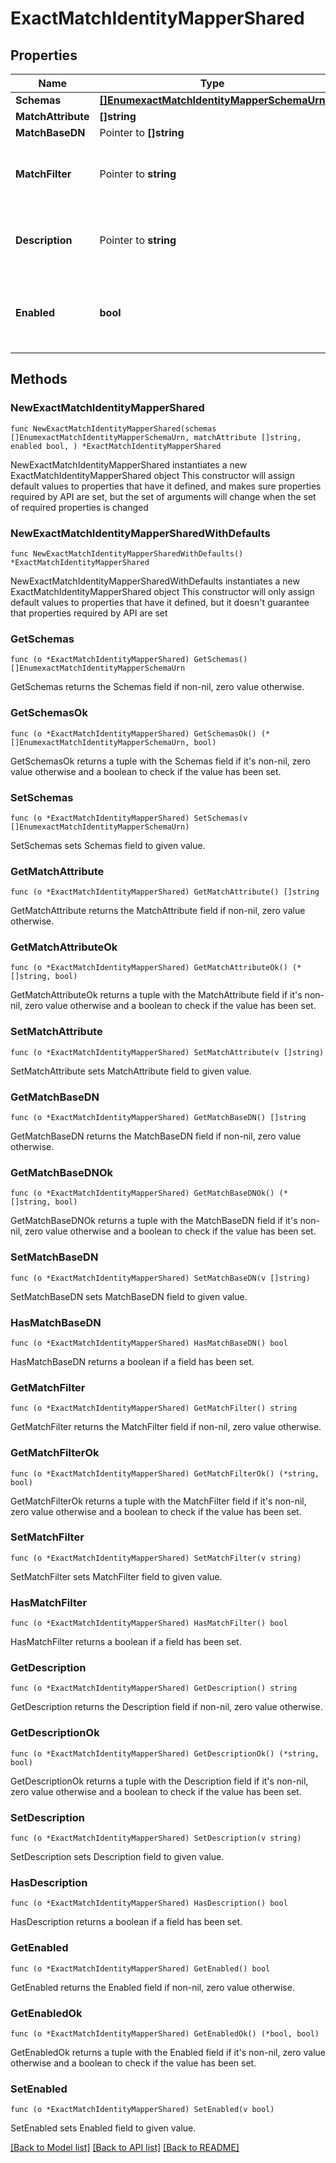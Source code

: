 # ExactMatchIdentityMapperShared

## Properties

Name | Type | Description | Notes
------------ | ------------- | ------------- | -------------
**Schemas** | [**[]EnumexactMatchIdentityMapperSchemaUrn**](EnumexactMatchIdentityMapperSchemaUrn.md) |  | 
**MatchAttribute** | **[]string** |  | 
**MatchBaseDN** | Pointer to **[]string** |  | [optional] 
**MatchFilter** | Pointer to **string** | An optional filter that mapped users must match. | [optional] 
**Description** | Pointer to **string** | A description for this Identity Mapper | [optional] 
**Enabled** | **bool** | Indicates whether the Identity Mapper is enabled for use. | 

## Methods

### NewExactMatchIdentityMapperShared

`func NewExactMatchIdentityMapperShared(schemas []EnumexactMatchIdentityMapperSchemaUrn, matchAttribute []string, enabled bool, ) *ExactMatchIdentityMapperShared`

NewExactMatchIdentityMapperShared instantiates a new ExactMatchIdentityMapperShared object
This constructor will assign default values to properties that have it defined,
and makes sure properties required by API are set, but the set of arguments
will change when the set of required properties is changed

### NewExactMatchIdentityMapperSharedWithDefaults

`func NewExactMatchIdentityMapperSharedWithDefaults() *ExactMatchIdentityMapperShared`

NewExactMatchIdentityMapperSharedWithDefaults instantiates a new ExactMatchIdentityMapperShared object
This constructor will only assign default values to properties that have it defined,
but it doesn't guarantee that properties required by API are set

### GetSchemas

`func (o *ExactMatchIdentityMapperShared) GetSchemas() []EnumexactMatchIdentityMapperSchemaUrn`

GetSchemas returns the Schemas field if non-nil, zero value otherwise.

### GetSchemasOk

`func (o *ExactMatchIdentityMapperShared) GetSchemasOk() (*[]EnumexactMatchIdentityMapperSchemaUrn, bool)`

GetSchemasOk returns a tuple with the Schemas field if it's non-nil, zero value otherwise
and a boolean to check if the value has been set.

### SetSchemas

`func (o *ExactMatchIdentityMapperShared) SetSchemas(v []EnumexactMatchIdentityMapperSchemaUrn)`

SetSchemas sets Schemas field to given value.


### GetMatchAttribute

`func (o *ExactMatchIdentityMapperShared) GetMatchAttribute() []string`

GetMatchAttribute returns the MatchAttribute field if non-nil, zero value otherwise.

### GetMatchAttributeOk

`func (o *ExactMatchIdentityMapperShared) GetMatchAttributeOk() (*[]string, bool)`

GetMatchAttributeOk returns a tuple with the MatchAttribute field if it's non-nil, zero value otherwise
and a boolean to check if the value has been set.

### SetMatchAttribute

`func (o *ExactMatchIdentityMapperShared) SetMatchAttribute(v []string)`

SetMatchAttribute sets MatchAttribute field to given value.


### GetMatchBaseDN

`func (o *ExactMatchIdentityMapperShared) GetMatchBaseDN() []string`

GetMatchBaseDN returns the MatchBaseDN field if non-nil, zero value otherwise.

### GetMatchBaseDNOk

`func (o *ExactMatchIdentityMapperShared) GetMatchBaseDNOk() (*[]string, bool)`

GetMatchBaseDNOk returns a tuple with the MatchBaseDN field if it's non-nil, zero value otherwise
and a boolean to check if the value has been set.

### SetMatchBaseDN

`func (o *ExactMatchIdentityMapperShared) SetMatchBaseDN(v []string)`

SetMatchBaseDN sets MatchBaseDN field to given value.

### HasMatchBaseDN

`func (o *ExactMatchIdentityMapperShared) HasMatchBaseDN() bool`

HasMatchBaseDN returns a boolean if a field has been set.

### GetMatchFilter

`func (o *ExactMatchIdentityMapperShared) GetMatchFilter() string`

GetMatchFilter returns the MatchFilter field if non-nil, zero value otherwise.

### GetMatchFilterOk

`func (o *ExactMatchIdentityMapperShared) GetMatchFilterOk() (*string, bool)`

GetMatchFilterOk returns a tuple with the MatchFilter field if it's non-nil, zero value otherwise
and a boolean to check if the value has been set.

### SetMatchFilter

`func (o *ExactMatchIdentityMapperShared) SetMatchFilter(v string)`

SetMatchFilter sets MatchFilter field to given value.

### HasMatchFilter

`func (o *ExactMatchIdentityMapperShared) HasMatchFilter() bool`

HasMatchFilter returns a boolean if a field has been set.

### GetDescription

`func (o *ExactMatchIdentityMapperShared) GetDescription() string`

GetDescription returns the Description field if non-nil, zero value otherwise.

### GetDescriptionOk

`func (o *ExactMatchIdentityMapperShared) GetDescriptionOk() (*string, bool)`

GetDescriptionOk returns a tuple with the Description field if it's non-nil, zero value otherwise
and a boolean to check if the value has been set.

### SetDescription

`func (o *ExactMatchIdentityMapperShared) SetDescription(v string)`

SetDescription sets Description field to given value.

### HasDescription

`func (o *ExactMatchIdentityMapperShared) HasDescription() bool`

HasDescription returns a boolean if a field has been set.

### GetEnabled

`func (o *ExactMatchIdentityMapperShared) GetEnabled() bool`

GetEnabled returns the Enabled field if non-nil, zero value otherwise.

### GetEnabledOk

`func (o *ExactMatchIdentityMapperShared) GetEnabledOk() (*bool, bool)`

GetEnabledOk returns a tuple with the Enabled field if it's non-nil, zero value otherwise
and a boolean to check if the value has been set.

### SetEnabled

`func (o *ExactMatchIdentityMapperShared) SetEnabled(v bool)`

SetEnabled sets Enabled field to given value.



[[Back to Model list]](../README.md#documentation-for-models) [[Back to API list]](../README.md#documentation-for-api-endpoints) [[Back to README]](../README.md)


